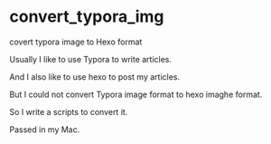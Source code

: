 # convert_typora_img
covert typora image to Hexo format

Usually I like to use Typora to write articles. 

And I also like to use hexo to post my articles.

But I could not convert Typora image format to hexo imaghe format.

So I write a scripts to convert it.

Passed in my Mac.